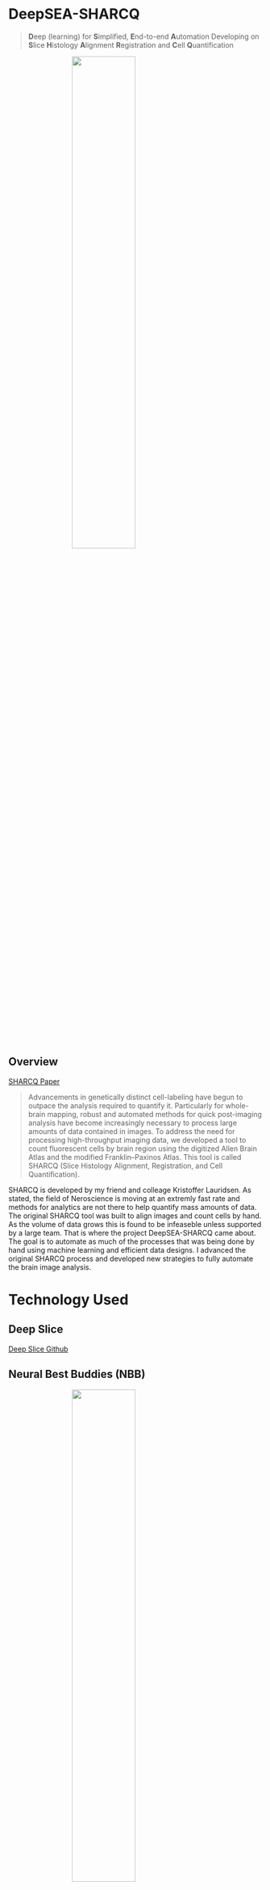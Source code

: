# DeepSEA-SHARCQ

> **D**eep (learning) for **S**implified, **E**nd-to-end **A**utomation
>Developing on
>**S**lice **H**istology **A**lignment **R**egistration and **C**ell **Q**uantification

<div>
    <img src="https://gunnar-stunnar.github.io/GunnarE/media/Sharcq/SHARCQ.png" width="50%" style="margin-left:auto; margin-right:auto;display:block;">
</div>

## Overview

[SHARCQ Paper](#original-paper)
>Advancements in genetically distinct cell-labeling have begun to outpace the analysis required to quantify
>it. Particularly for whole-brain mapping, robust and automated methods for quick post-imaging analysis
>have become increasingly necessary to process large amounts of data contained in images. To address the
>need for processing high-throughput imaging data, we developed a tool to count fluorescent cells by brain
>region using the digitized Allen Brain Atlas and the modified Franklin–Paxinos Atlas. This tool is called
>SHARCQ (Slice Histology Alignment, Registration, and Cell Quantification).

<!-- SHARCQ is a tool that allows researchers to identify locations and boundries of regions in mouse brains that correlate with standards. How it does this is by standardizing the mouse brain slices into an Atlas Space where the locations and boundries have been outlined.   -->

SHARCQ is developed by my friend and colleage Kristoffer Lauridsen. As stated, the field of Neroscience is moving at an extremly fast rate and methods for analytics are not there to help quantify mass amounts of data. The original SHARCQ tool was built to align images and count cells by hand. As the volume of data grows this is found to be infeaseble unless supported by a large team. That is where the project DeepSEA-SHARCQ came about. The goal is to automate as much of the processes that was being done by hand using machine learning and efficient data designs. I advanced the original SHARCQ process and developed new strategies to fully automate the brain image analysis.       


# Technology Used

## Deep Slice
[Deep Slice Github](https://github.com/PolarBean/DeepSlice)



## Neural Best Buddies (NBB)

<div>
    <img src="https://gunnar-stunnar.github.io/GunnarE/media/Sharcq/nbb.png" width="50%" style="margin-left:auto; margin-right:auto;display:block;">
</div>

One of the major challenges faced was aligning brain images with a standard model (Atlas Space). The method developed in SHARCQ was to go image by image and select landmark points that will morph the mouse brain to the standard model. I identified and incorporated Neural Best Buddies (NBB) which is a method that currently uses vision models (VGG19) to identify key landmarks between images in a corresponding domain.   

<div style="overflow:auto; ">
    <img src="https://gunnar-stunnar.github.io/GunnarE/media/Sharcq/MouseBrain.png" width="30%" height="100%" style="float:right; display:block;">
    <img src="https://gunnar-stunnar.github.io/GunnarE/media/Sharcq/AtlasBrain.png" width="30%" style="float:left; display:block;"/>
</div>

### Transforming Mouse to Atlas

The next challange was transforming/morphing the Mouse Brain to the Atlas space. At first I tried Homography, a method that adjusts a 2d plane in 3d space to create a squeezing, rotation, and other various linear transforms. This was decent but not meeting out expectation for a quality Image overlay. Below is an overview of what Homography is trying to accomplish.  

<div>
    <img src="https://gunnar-stunnar.github.io/GunnarE/media/Sharcq/homography.jpeg" width="50%" style="margin-left:auto; margin-right:auto;display:block;">
</div>

Working through the math we were certain we needed a non-linear method for image morphing. I came across a method of using a triangular mesh that would transform over triangles from one mesh to another linearly reconstructing the mesh in a different space. Below is a picture of the triangle mesh being placed over the Mouse Brain. 

<div style="overflow:auto; ">
    <img src="https://gunnar-stunnar.github.io/GunnarE/media/Sharcq/MouseTriangle.png" width="30%" height="100%" style=" display:block; margin-left:auto; margin-right:auto;">
</div>

We already had the Homography figured out so transforming the triangles to the other mesh was easy. You can see the final output of the whole registration in the images below. The bottom left is the original mouse brain, moving up and over is the flow from transform to overlay. 


<div style="overflow:auto; ">
    <img src="https://gunnar-stunnar.github.io/GunnarE/media/Sharcq/Fulltrans.png" width="100%" height="100%" style=" display:block; margin-left:auto; margin-right:auto;">
</div>

## Cell Count
The next challange we faced was counting cells in the images. We used florescent markers on some experiments to mark the cells bodys and on other experiments the cell membrane was marked using a different technique. The method of marking the cell bodies was easy to identify as they were just blobs in the image. We used algorithms like Connected Components and Watershed to count the cells accurately with marginal error. 

[useful tutorial on cell counting](https://pyimagesearch.com/2015/11/02/watershed-opencv/)


<!-- ![image alt ><]() -->


## Original Paper

```pdf
	https://gunnar-stunnar.github.io/GunnarE/media/papers/ENEURO.0483-21.2022.full.pdf
```